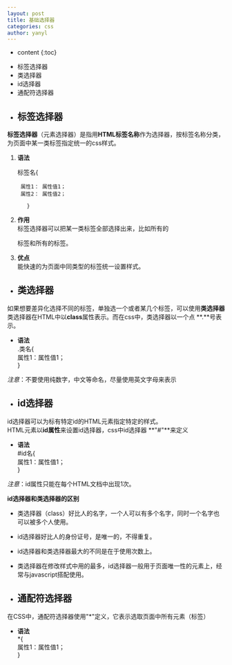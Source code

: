```yaml
---
layout: post
title: 基础选择器
categories: css
author: yanyl
---
```


* content
{:toc}

- 标签选择器
- 类选择器
- id选择器
- 通配符选择器




* ## 标签选择器   
**标签选择器**（元素选择器）是指用**HTML标签名称**作为选择器，按标签名称分类，为页面中某一类标签指定统一的css样式。  

1. **语法**  

    标签名{  

        属性1： 属性值1；  
        属性2： 属性值2；  
           
          }   



2. **作用**  
标签选择器可以把某一类标签全部选择出来，比如所有的<div>标签和所有的<span>标签。   



3.  **优点**  
能快速的为页面中同类型的标签统一设置样式。



* ## 类选择器   
如果想要差异化选择不同的标签，单独选一个或者某几个标签，可以使用**类选择器**
类选择器在HTML中以**class**属性表示。而在css中，类选择器以一个点 **.**号表示。
* **语法**   
.类名{    
    属性1：属性值1；   
     }  


*注意*：不要使用纯数字，中文等命名，尽量使用英文字母来表示   

* ## id选择器   
id选择器可以为标有特定id的HTML元素指定特定的样式。  
  HTML元素以**id属性**来设置id选择器，css中id选择器 **"#"**来定义  
* **语法**  
#id名{  
属性1：属性值1；  
      }  



*注意*：id属性只能在每个HTML文档中出现1次。    

   **id选择器和类选择器的区别**
 * 类选择器（class）好比人的名字，一个人可以有多个名字，同时一个名字也可以被多个人使用。
 * id选择器好比人的身份证号，是唯一的，不得重复。
 * id选择器和类选择器最大的不同是在于使用次数上。
 * 类选择器在修改样式中用的最多，id选择器一般用于页面唯一性的元素上，经常与javascript搭配使用。 



* ## 通配符选择器  
在CSS中，通配符选择器使用"*"定义，它表示选取页面中所有元素（标签）  
 * **语法**  
*{  
   属性1：属性值1；  
 }






 




